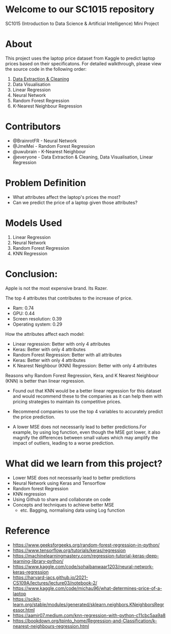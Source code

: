 # Welcome to our SC1015 repository 
SC1015 (Introduction to Data Science & Artificial Intelligence) Mini Project  
# About
This project uses the laptop price dataset from Kaggle to predict laptop prices based on their specificatons. For detailed walkthrough, please view the source code in the following order:

1. [Data Extraction & Cleaning](https://github.com/BrainrotFR/SC1015/blob/198a9c33a95c8d920e060676d0f5b62d77ff8ca7/data_extraction_cleaning.ipynb)
3. Data Visualisation
4. Linear Regression 
5. Neural Network
6. Random Forest Regression
7. K-Nearest Neighbour Regression

# Contributors
- @BrainrotFR - Neural Network
- @JmeMei - Random Forest Regression
- @uwubrain - K-Nearest Neighbour
- @everyone - Data Extraction & Cleaning, Data Visualisation, Linear Regression

# Problem Definition
  * What attributes affect the laptop's prices the most?
  * Can we predict the price of a laptop given those attributes?

# Models Used
 1. Linear Regression
 2. Neural Network
 3. Random Forest Regression
 4. KNN Regression

# Conclusion:
Apple is not the most expensive brand. Its Razer. 

The top 4 attributes that contributes to the increase of price.
 - Ram: 0.74
 - GPU: 0.44
 - Screen resolution: 0.39
 - Operating system: 0.29

How the attributes affect each model:
- Linear regression: Better with only 4 attributes
- Keras: Better with only 4 attributes
- Random Forest Regression: Better with all attributes
- Keras: Better with only 4 attributes
- K Nearest Neighbour (KNN) Regression: Better with only 4 attributes

Reasons why Random Forest Regression, Kera, and K Nearest Neighbour (KNN) is better than linear regression.

- Found out that KNN would be a better linear regression for this dataset and would recommend these to the companies as it can help them with pricing strategies to maintain its competitive prices.
- Recommend companies to use the top 4 variables to accurately predict the price prediction.

- A lower MSE does not necessarily lead to better predictions.For example, by using log function, even though the MSE got lower, it also magnify the  differences between small values which may amplify the impact of outliers, leading to a worse prediction.

# What did we learn from this project?
* Lower MSE does not necessarily lead to better predictions
* Neural Network using Keras and Tensorflow
* Random forest Regression
* KNN regression
* Using Github to share and collaborate on code
* Concepts and techniques to achieve better MSE
  * etc. Bagging, normalising data using Log function

# Reference
* https://www.geeksforgeeks.org/random-forest-regression-in-python/
* https://www.tensorflow.org/tutorials/keras/regression
* https://machinelearningmastery.com/regression-tutorial-keras-deep-learning-library-python/
* https://www.kaggle.com/code/sohaibanwaar1203/neural-network-keras-regression
* https://harvard-iacs.github.io/2021-CS109A/lectures/lecture03/notebook-2/
* https://www.kaggle.com/code/michau96/what-determines-price-of-a-laptop
* https://scikit-learn.org/stable/modules/generated/sklearn.neighbors.KNeighborsRegressor.html
* https://aamir07.medium.com/knn-regression-with-python-c11cbc5aa9a8
* https://bookdown.org/tpinto_home/Regression-and-Classification/k-nearest-neighbours-regression.html
